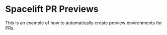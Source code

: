 # Spacelift PR Previews

This is an example of how to automatically create preview environments for PRs.

